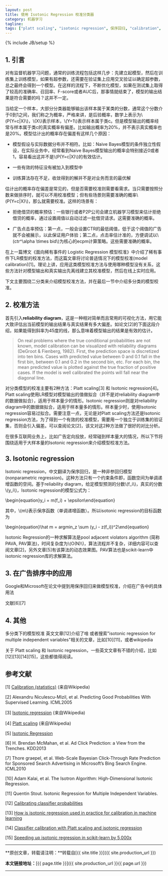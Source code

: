 ```yaml
---
layout: post
title: 使用 Isotonic Regression 校准分类器
category: 机器学习
tagline: 
tags: ["platt scaling", "isotonic regression", 保序回归, "calibration", 校准]
---
```

{% include JB/setup %}

## 1. 引言

对有监督机器学习问题，通常的训练流程包括这样几步：先建立起模型，然后在训练集上训练模型，如果有超参数，还需要在验证集上应用交叉验证以确定超参数，总之最终会得到一个模型。在这样的流程下，不断优化模型，如果在测试集上取得了较高的准确率、召回率、F-score或者AUC后，那事情就结束了，模型的输出结果是符合需要的吗？这并不一定。

当给定一个样本，大部分分类器能够输出该样本属于某类的分数，通常这个分数介于0到1之间，我们称之为概率，严格来讲，是后验概率，数学上表示为\\(P(Y=c\|X)\\)，\\(X\\)表示样本，\\(Y=1\\)表示样本属于类c。但是模型输出的概率经常与样本属于类c的真实概率有偏差。比如输出概率为20%，并不表示真实概率也是20%。模型估计出的概率存在偏差有这样几个原因：

+ 模型假设与实际数据分布并不相符。比如：Naive Bayes模型的条件独立性假设，在实际业务中，经常看到Naive Bayes模型输出的概率会特别接近0或者1，容易看出这并不是\\(P(Y=c\|X)\\)的有效估计。

+ 一些有效的特征没有被加入到模型中

+ 训练算法存在不足，收敛得到的解并不是对业务而言的最优解

估计出的概率存在偏差是常见的，但是否需要校准则需要看需求。当只需要按照分数来做排序时，就可以不用校准模型；但有些场景则需要准确的概率\\(P(Y=c\|X)\\)，那么就需要校准。这样的场景有：

+ 拒绝借贷的概率预估：一些银行或者P2P公司会建立机器学习模型来估计拒绝借贷的概率，通过设置阈值以自动过滤一批借贷请求。这需要准确的概率。

+ 广告点击率预估：第一点，一般会设置CTR的最低阈值，低于这个阈值的广告就不会被展示，以此保证用户体验；第二点，点击率估计准的，方便调试以\\(ctr^\alpha \times bid\\)为核心的ecpm计算策略。这些需要准确的概率。

在上一篇博文《面向稀有事件的 Logistic Regression 模型校准》中介绍了稀有事件下LR模型的校准方法，而这篇文章将讨论普适情况下的模型校准(model calibration)[1]。理论上讲，应用这类模型校准方法与使用哪种模型没有关系，这些方法针对模型输出和真实输出先离线建立其校准模型，然后在线上实时应用。

下文主要围绕二分类来介绍模型校准方法，并在最后一节中介绍多分类的模型校准。

## 2. 校准方法

首先引入**reliability diagram**，这是一种相对简单而且常用的可视化方法，用它能大致评估出当前模型的输出结果与真实结果有多大偏差。如论文[2]的下面这段介绍，如果能得到斜率为45度的线，那么意味着模型输出的结果是有效的估计。

> On real problems where the true conditional probabilities are not known, model calibration can be visualized with reliability diagrams (DeGroot & Fienberg, 1982). First, the prediction space is discretized into ten bins. Cases with predicted value between 0 and 0.1 fall in the first bin, between 0.1 and 0.2 in the second bin, etc.
For each bin, the mean predicted value is plotted against the true fraction of positive cases. If the model is well calibrated the points will fall near the diagonal line.

对分类模型的校准主要有2种方法：Platt scaling[3] 和 Isotonic regression[4]。Platt scaling使用LR模型对模型输出的值做拟合（并不是对reliability diagram中的数据做拟合），适用于样本量少的情形。Isotonic regression则是对reliability diagram中的数据做拟合，适用于样本量多的情形。样本量少时，使用Isotonic regression容易过拟合。需要注意一点，无论是对Platt scaling方法还是Isotonic regression方法，为了得到一个有效的校准模型，需要用一个独立于训练集的验证集，否则会引入偏差。可以查阅论文[2]，该文对这2种方法做了很好的对比分析。

在很多互联网业务上，比如广告定向投放，经常碰到样本量大的情况，所以下节将围绕适用于大样本量的Isotonic regression来介绍模型校准方法。

## 3. Isotonic regression

Isotonic regression，中文翻译为保序回归，是一种非参回归模型(nonparametric regression)。这种方法只有一个约束条件即，函数空间为单调递增函数的空间。基于reliability diagram，给定模型预测的分数\\(f_i\\)，真实的分数\\(y_i\\)，Isotonic regression的模型公式为：

\begin{equation}y_i = m(f_i) + \epsilon\end{equation}

其中，\\(m\\)表示保序函数（单调递增函数）。所以isotonic regression的目标函数为

\begin{equation}\hat m = argmin_z \sum (y_i - z(f_i))^2\end{equation}

Isotonic Regression的一种求解算法是pool adjacent violators algorithm (简称PAVA, PAV算法)，时间复杂度为\\(O(N)\\)，算法流程并不复杂，详细内容可以查阅文章[2]，另外文章[5]有该算法的动态效果图。PAV算法也是scikit-learn中isotonic regression库的求解算法。

## 3. 在广告排序中的应用

Google和Microsoft在论文中提到用保序回归来做模型校准，介绍在广告中的具体用法

文献[6][7]

## 4. 其他

多分类下的模型校准
英文文章[12]介绍了啥
或者搜索"isotonic regression for multiple independent variables"相关的文章，比如[10][11]，或者wikipedia

关于 Platt scaling 和 Isotonic regression，一些英文文章有不错的介绍，比如[12][13][14][15]，这些都值得阅读。

## 参考文献

[1] [Calibration (statistics)](https://en.wikipedia.org/wiki/Calibration_(statistics)) (来自Wikipedia)

[2] Alexandru Niculescu-Mizil, et al. Predicting Good Probabilities With Supervised Learning. ICML2005

[3] [Isotonic regression](https://en.wikipedia.org/wiki/Isotonic_regression) (来自Wikipedia)

[4] [Platt scaling](https://en.wikipedia.org/wiki/Platt_scaling) (来自Wikipedia)

[5] [Isotonic Regression](http://fa.bianp.net/blog/2013/isotonic-regression/)

[6] H. Brendan McMahan, et al. Ad Click Prediction: a View from the Trenches. KDD2013

[7] Thore graepel, et al. Web-Scale Bayesian Click-Through Rate Prediction for Sponsored Search Advertising in Microsoft’s Bing Search Engine. ICML2010


[10] Adam Kalai, et al. The Isotron Algorithm: High-Dimensional Isotonic Regression.

[11] Quentin Stout. Isotonic Regression for Multiple Independent Variables.

[12] [Calibrating classifier probabilities](http://danielnee.com/tag/isotonic-regression/)

[13] [How is isotonic regression used in practice for calibration in machine learning](https://www.quora.com/How-is-isotonic-regression-used-in-practice-for-calibration-in-machine-learning)

[14] [Classifier calibration with Platt scaling and isotonic regression](http://fastml.com/classifier-calibration-with-platts-scaling-and-isotonic-regression/)

[15] [Speeding up isotonic regression in scikit-learn by 5,000x](http://tullo.ch/articles/speeding-up-isotonic-regression/)

* * *

**原创文章，转载请注明：**转载自[{{ site.title }}]({{ site.production_url }})

**本文链接地址：**[{{ page.title }}]({{ site.production_url }}{{ page.url }})

* * *
